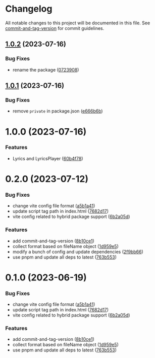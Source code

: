 # Changelog

All notable changes to this project will be documented in this file. See [commit-and-tag-version](https://github.com/absolute-version/commit-and-tag-version) for commit guidelines.

## [1.0.2](https://github.com/Clarkkkk/lyrics-player/compare/v1.0.1...v1.0.2) (2023-07-16)


### Bug Fixes

* rename the package ([0723908](https://github.com/Clarkkkk/lyrics-player/commit/072390837bc6a6162943cac9b273f7f22d4fbb60))



## [1.0.1](https://github.com/Clarkkkk/lyrics-player/compare/v1.0.0...v1.0.1) (2023-07-16)


### Bug Fixes

* remove `private` in package.json ([e666b6b](https://github.com/Clarkkkk/lyrics-player/commit/e666b6bbcf75aa9b0944ef77f2b83c2cae584be3))



# 1.0.0 (2023-07-16)


### Features

* Lyrics and LyricsPlayer ([60b4f78](https://github.com/Clarkkkk/lyrics-player/commit/60b4f780faaa4acf90c7c6af3836ef12d60af7b3))



# 0.2.0 (2023-07-12)


### Bug Fixes

* change vite config file format ([a5b1a41](https://github.com/Clarkkkk/vite-vanilla-ts-lib-starter/commit/a5b1a418170290b531f633779b5efc54e7815299))
* update script tag path in index.html ([7682d17](https://github.com/Clarkkkk/vite-vanilla-ts-lib-starter/commit/7682d1724e412c11e3b4bdd177a237f019c90817))
* vite config related to hybrid package support ([6b2a05d](https://github.com/Clarkkkk/vite-vanilla-ts-lib-starter/commit/6b2a05d1f3241804edcbc6c90369852e144ff679))


### Features

* add commit-and-tag-version ([8b10ce1](https://github.com/Clarkkkk/vite-vanilla-ts-lib-starter/commit/8b10ce1ca35259b53909d4313fea79bd70bd7a21))
* collect format based on fileName object ([1d959e5](https://github.com/Clarkkkk/vite-vanilla-ts-lib-starter/commit/1d959e527f6877ce78a91ccba07437c50007a4f9))
* modify a bunch of config and update dependencies ([2f9bb66](https://github.com/Clarkkkk/vite-vanilla-ts-lib-starter/commit/2f9bb662d9ba0d80154bd8b852c9a2155b6ffd4d))
* use pnpm and update all deps to latest ([763b553](https://github.com/Clarkkkk/vite-vanilla-ts-lib-starter/commit/763b5531dd3bb8d636f8bc087b6fc150b0af08e5))



# 0.1.0 (2023-06-19)


### Bug Fixes

* change vite config file format ([a5b1a41](https://github.com/Clarkkkk/vite-vanilla-ts-lib-starter/commit/a5b1a418170290b531f633779b5efc54e7815299))
* update script tag path in index.html ([7682d17](https://github.com/Clarkkkk/vite-vanilla-ts-lib-starter/commit/7682d1724e412c11e3b4bdd177a237f019c90817))
* vite config related to hybrid package support ([6b2a05d](https://github.com/Clarkkkk/vite-vanilla-ts-lib-starter/commit/6b2a05d1f3241804edcbc6c90369852e144ff679))


### Features

* add commit-and-tag-version ([8b10ce1](https://github.com/Clarkkkk/vite-vanilla-ts-lib-starter/commit/8b10ce1ca35259b53909d4313fea79bd70bd7a21))
* collect format based on fileName object ([1d959e5](https://github.com/Clarkkkk/vite-vanilla-ts-lib-starter/commit/1d959e527f6877ce78a91ccba07437c50007a4f9))
* use pnpm and update all deps to latest ([763b553](https://github.com/Clarkkkk/vite-vanilla-ts-lib-starter/commit/763b5531dd3bb8d636f8bc087b6fc150b0af08e5))
